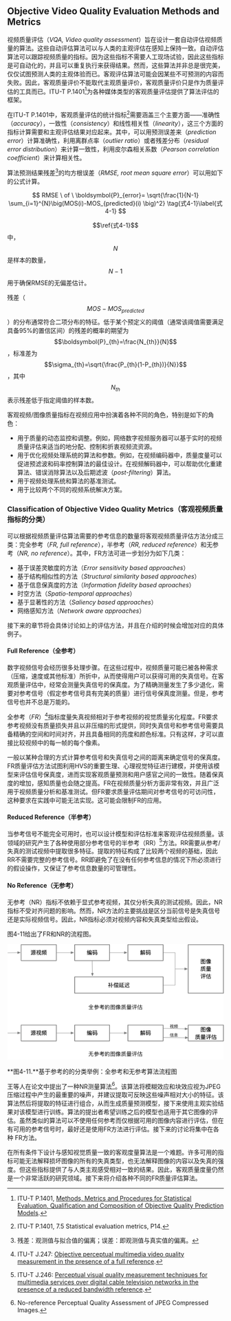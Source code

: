 ## Objective Video Quality Evaluation Methods and Metrics
视频质量评估（*VQA, Video quality assessment*）旨在设计一套自动评估视频质量的算法。这些自动评估算法可以与人类的主观评估在感知上保持一致。自动评估算法可以跟踪视频质量的指标。因为这些指标不需要人工现场试验，因此这些指标是可自动化的，并且可以重复执行来获得结果。然而，这些算法并非总是很完美，仅仅试图预测人类的主观体验而已。客观评估算法可能会因某些不可预测的内容而失败。因此，客观质量评价不能取代主观质量评价，客观质量评价只是作为质量评估的工具而已。ITU-T P.1401[^1]为各种媒体类型的客观质量评估提供了算法评估的框架。

在ITU-T P.1401中，客观质量评估的统计指标[^2]需要涵盖三个主要方面——准确性（*accuracy*），一致性（*consistency*）和线性相关性（*linearity*），这三个方面的指标计算需要和主观评估结果对应起来。其中，可以用预测误差来（*prediction error*）计算准确性，利用离群点率（*outlier ratio*）或者残差分布（*residual error distribution*）来计算一致性，利用皮尔森相关系数（*Pearson correlation coefficient*）来计算相关性。

算法预测结果残差[^3]的均方根误差（*RMSE, root mean square error*）可以用如下的公式计算。

$$
RMSE \ of \ \boldsymbol{P}_{error}=  \sqrt{\frac{1}{N-1} \sum_{i=1}^{N}\big(MOS(i)-MOS_{predicted}(i) \big)^2} \tag{式4-1}\label{式4-1}
$$

$$\ref{式4-1}$$中，$$N$$是样本的数量，$$N-1$$用于确保RMSE的无偏差估计。

残差（$$MOS-MOS_{predicted}$$）的分布通常符合二项分布的特征。低于某个预定义的阈值（通常该阈值需要满足具备95%的置信区间）的残差的概率的期望为$$\boldsymbol{P}_{th}=\frac{N_{th}}{N}$$，标准差为$$\sigma_{th}=\sqrt{\frac{P_{th}(1-P_{th})}{N}}$$，其中$$N_{th}$$表示残差低于指定阈值的样本数。

客观视频/图像质量指标在视频应用中扮演着各种不同的角色，特别是如下的角色：

* 用于质量的动态监控和调整。例如，网络数字视频服务器可以基于实时的视频质量评估来适当的地分配、控制和折衷视频流资源。
* 用于优化视频处理系统的算法和参数。例如，在视频编码器中，质量度量可以促进预滤波和码率控制算法的最佳设计。在视频解码器中，可以帮助优化重建算法、错误消除算法以及后期滤波（*post-filtering*）算法。
* 用于视频处理系统和算法的基准测试。
* 用于比较两个不同的视频系统解决方案。

### Classification of Objective Video Quality Metrics（客观视频质量指标的分类）
可以根据视频质量评估算法需要的参考信息的数量将客观视频质量评估方法分成三类：完全参考（*FR, full reference*），半参考（*RR, reduced reference*）和无参考（*NR, no reference*）。其中，FR方法可进一步划分为如下几类：

* 基于误差灵敏度的方法（*Error sensitivity based approaches*）
* 基于结构相似性的方法（*Structural similarity based approaches*）
* 基于信息保真度的方法（*Information fidelity based aproaches*）
* 时空方法（*Spatio-temporal approaches*）
* 基于显著性的方法（*Saliency based approaches*）
* 网络感知方法（*Network aware approaches*）

接下来的章节将会具体讨论如上的评估方法，并且在介绍的时候会增加对应的具体例子。

#### Full Reference（全参考）
数字视频信号会经历很多处理步骤。在这些过程中，视频质量可能已被各种需求（压缩，速度或其他标准）所折中，从而使得用户可以获得可用的失真信号。在客观质量评估中，经常会测量失真信号的保真度。为了精确测量发生了多少退化，需要对参考信号（假定参考信号具有完美的质量）进行信号保真度测量。但是，参考信号也并不总是万能的。

全参考（*FR*）[^4]指标度量失真视频相对于参考视频的视觉质量劣化程度。FR要求参考视频没有质量损失并且以非压缩的形式提供，同时失真信号和参考信号需要具备精确的空间和时间对齐，并且具备相同的亮度和颜色标准。只有这样，才可以直接比较视频中的每一帧的每个像素。

一般以某种合理的方式计算参考信号和失真信号之间的距离来确定信号的保真度。FR质量评估方法试图利用HVS的重要生理、心理视觉特征进行建模，并使用该模型来评估信号保真度，进而实现客观质量预测和用户感官之间的一致性。随着保真度的增加，感知质量也会随之提高。FR在视频质量分析方面非常有效，并且广泛用于视频质量分析和基准测试。但FR要求质量评估期间对参考信号的可访问性，这种要求在实践中可能无法实现。这可能会限制FR的应用。

#### Reduced Reference（半参考）
当参考信号不能完全可用时，也可以设计模型和评估标准来客观评估视频质量。该领域的研究产生了各种使用部分参考信号的半参考（RR）[^5]方法。RR需要从参考/失真的测试视频中提取很多特征。提取的特征构成了比较两个视频的基础，因此RR不需要完整的参考信号。RR即避免了在没有任何参考信息的情况下所必须进行的假设操作，又保证了参考信息数量的可管理性。

#### No Reference（无参考）
无参考（NR）指标不依赖于显式参考视频，其仅分析失真的测试视频。因此，NR指标不受对齐问题的影响。然而，NR方法的主要挑战是区分当前信号是失真信号还是实际视频信号。因此，NR指标必须对视频内容和失真类型给出假设。

图4-11给出了FR和NR的流程图。

![](../images/4_11.png)

**图4-11.**基于参考的的分类举例：全参考和无参考算法流程图

王等人在论文中提出了一种NR测量算法[^6]。该算法将模糊效应和块效应视为JPEG压缩过程中产生的最重要的噪声，并建议提取可反映这些噪声相对大小的特征。该算法然后将提取的特征进行组合，从而生成质量预测模型，接下来使用主观实验结果对该模型进行训练。算法的提出者希望训练之后的模型也适用于其它图像的评估。虽然类似的算法可以不使用任何参考而仅根据可用的图像内容进行评估，但在有可用的参考信号时，最好还是使用FR方法进行评估。接下来的讨论将集中在各种 FR方法。

在所有条件下设计与感知视觉质量一致的客观度量算法是一个难题。许多可用的指标可能无法解释损坏图像的所有的失真类型，也无法解释图像的内容以及失真的强度。但这些指标提供了与人类主观感受相对一致的结果。因此，客观质量度量仍然是一个非常活跃的研究领域。接下来将介绍各种不同的FR质量评估算法。

[^1]: ITU-T P.1401, [Methods, Metrics and Procedures for Statistical Evaluation, Qualification and Composition of Objective Quality Prediction Models](https://www.itu.int/itu-t/recommendations/rec.aspx?rec=11688). 

[^2]: ITU-T P.1401, 7.5 Statistical evaluation metrics, P14.

[^3]: 残差：观测值与拟合值的偏离；误差：即观测值与真实值的偏离。

[^4]: ITU-T J.247: [Objective perceptual multimedia video quality measurement in the presence of a full reference](https://www.itu.int/rec/T-REC-J.247/en). 

[^5]: ITU-T J.246: [Perceptual visual quality measurement techniques for multimedia services over digital cable television networks in the presence of a reduced bandwidth reference](https://www.itu.int/rec/T-REC-J.246/en). 

[^6]: No-reference Perceptual Quality Assessment of JPEG Compressed Images.



